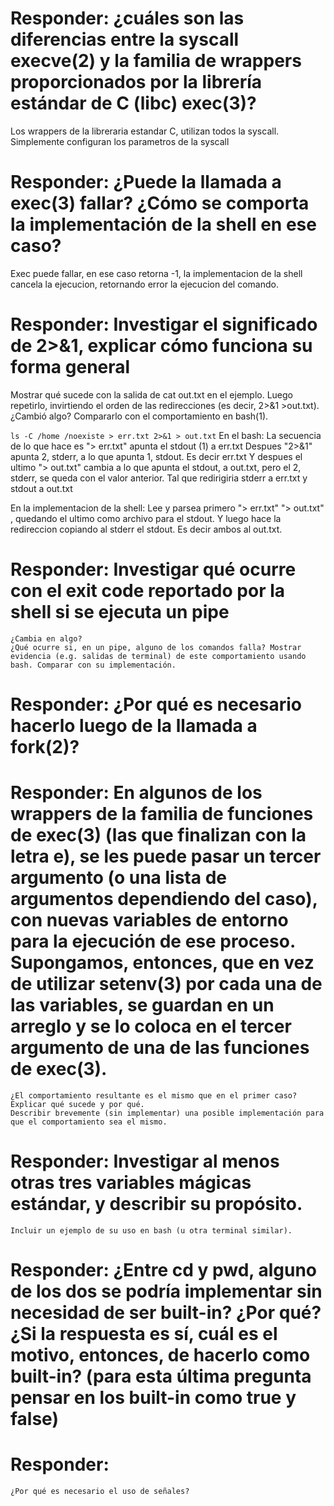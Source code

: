 # Responder: ¿cuáles son las diferencias entre la syscall execve(2) y la familia de wrappers proporcionados por la librería estándar de C (libc) exec(3)?

Los wrappers de la libreraria estandar C, utilizan todos la syscall. Simplemente configuran los parametros de la syscall


# Responder: ¿Puede la llamada a exec(3) fallar? ¿Cómo se comporta la implementación de la shell en ese caso?
Exec puede fallar, en ese caso retorna -1, la implementacion de la shell cancela la ejecucion, retornando error la ejecucion del comando.

# Responder: Investigar el significado de 2>&1, explicar cómo funciona su forma general
Mostrar qué sucede con la salida de cat out.txt en el ejemplo.
Luego repetirlo, invirtiendo el orden de las redirecciones (es decir, 2>&1 >out.txt). ¿Cambió algo? Compararlo con el comportamiento en bash(1).


```ls -C /home /noexiste > err.txt 2>&1 > out.txt```
En el bash:
La secuencia de lo que hace es "> err.txt" apunta el stdout (1) a err.txt
Despues "2>&1" apunta 2, stderr, a lo que apunta 1, stdout. Es decir err.txt
Y despues el ultimo "> out.txt" cambia a lo que apunta el stdout, a out.txt, pero el 2, stderr, se queda con el valor anterior.
Tal que redirigiria stderr a err.txt y stdout a out.txt

En la implementacion de la shell:
Lee y parsea primero "> err.txt"  "> out.txt" , quedando el ultimo como archivo para el stdout.
Y luego hace la redireccion copiando al stderr el stdout. Es decir ambos al out.txt.



# Responder: Investigar qué ocurre con el exit code reportado por la shell si se ejecuta un pipe

    ¿Cambia en algo?
    ¿Qué ocurre si, en un pipe, alguno de los comandos falla? Mostrar evidencia (e.g. salidas de terminal) de este comportamiento usando bash. Comparar con su implementación.


# Responder: ¿Por qué es necesario hacerlo luego de la llamada a fork(2)?
# Responder: En algunos de los wrappers de la familia de funciones de exec(3) (las que finalizan con la letra e), se les puede pasar un tercer argumento (o una lista de argumentos dependiendo del caso), con nuevas variables de entorno para la ejecución de ese proceso. Supongamos, entonces, que en vez de utilizar setenv(3) por cada una de las variables, se guardan en un arreglo y se lo coloca en el tercer argumento de una de las funciones de exec(3).

    ¿El comportamiento resultante es el mismo que en el primer caso? Explicar qué sucede y por qué.
    Describir brevemente (sin implementar) una posible implementación para que el comportamiento sea el mismo.


# Responder: Investigar al menos otras tres variables mágicas estándar, y describir su propósito.

    Incluir un ejemplo de su uso en bash (u otra terminal similar).

# Responder: ¿Entre cd y pwd, alguno de los dos se podría implementar sin necesidad de ser built-in? ¿Por qué? ¿Si la respuesta es sí, cuál es el motivo, entonces, de hacerlo como built-in? (para esta última pregunta pensar en los built-in como true y false)


# Responder:
    ¿Por qué es necesario el uso de señales?






 
